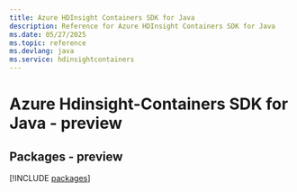 ```yaml
---
title: Azure HDInsight Containers SDK for Java
description: Reference for Azure HDInsight Containers SDK for Java
ms.date: 05/27/2025
ms.topic: reference
ms.devlang: java
ms.service: hdinsightcontainers
---
```

# Azure Hdinsight-Containers SDK for Java - preview
## Packages - preview
[!INCLUDE [packages](hdinsight-containers-index.md)]